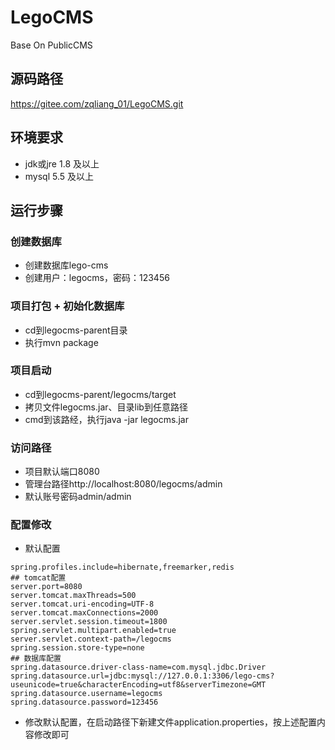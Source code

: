 # LegoCMS
Base On PublicCMS

## 源码路径
https://gitee.com/zqliang_01/LegoCMS.git

## 环境要求
* jdk或jre 1.8 及以上
* mysql 5.5 及以上

## 运行步骤
### 创建数据库
* 创建数据库lego-cms
* 创建用户：legocms，密码：123456
### 项目打包 + 初始化数据库
* cd到legocms-parent目录
* 执行mvn package
### 项目启动
* cd到legocms-parent/legocms/target
* 拷贝文件legocms.jar、目录lib到任意路径
* cmd到该路经，执行java -jar legocms.jar
### 访问路径
* 项目默认端口8080
* 管理台路径http://localhost:8080/legocms/admin
* 默认账号密码admin/admin
### 配置修改
* 默认配置
```psp
spring.profiles.include=hibernate,freemarker,redis 
## tomcat配置
server.port=8080 
server.tomcat.maxThreads=500 
server.tomcat.uri-encoding=UTF-8 
server.tomcat.maxConnections=2000 
server.servlet.session.timeout=1800 
spring.servlet.multipart.enabled=true 
server.servlet.context-path=/legocms 
spring.session.store-type=none 
## 数据库配置
spring.datasource.driver-class-name=com.mysql.jdbc.Driver 
spring.datasource.url=jdbc:mysql://127.0.0.1:3306/lego-cms?useunicode=true&characterEncoding=utf8&serverTimezone=GMT 
spring.datasource.username=legocms 
spring.datasource.password=123456 
```
* 修改默认配置，在启动路径下新建文件application.properties，按上述配置内容修改即可
